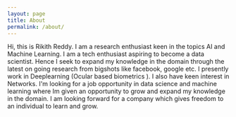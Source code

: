 ```yaml
---
layout: page
title: About
permalink: /about/
---
```


Hi, this is Rikith Reddy. I am a research enthusiast keen in the topics AI and Machine Learning. I am a tech enthusiast aspiring to become a data scientist. Hence I seek to expand my knowledge in the domain through the latest on going research from bigshots like facebook, google etc. I presently work in Deeplearning (Ocular based biometrics ). I also have keen interest in Networks. I'm looking for a job opportunity in data science and machine learning where Im given an opportunity to grow and expand my knowledge in the domain. I am looking forward for a company which gives freedom to an individual to learn and grow.
